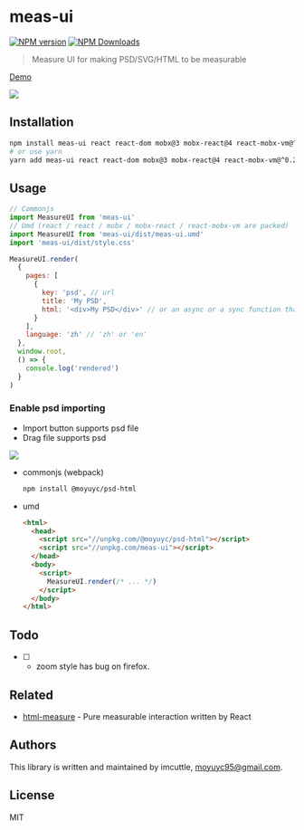 # meas-ui

[![NPM version](https://img.shields.io/npm/v/meas-ui.svg?style=flat-square)](https://www.npmjs.com/package/meas-ui)
[![NPM Downloads](https://img.shields.io/npm/dm/meas-ui.svg?style=flat-square&maxAge=43200)](https://www.npmjs.com/package/meas-ui)

> Measure UI for making PSD/SVG/HTML to be measurable

[Demo](https://imcuttle.github.io/measure)

![](https://i.loli.net/2018/09/24/5ba8ae0a7e1e7.png)

## Installation

```bash
npm install meas-ui react react-dom mobx@3 mobx-react@4 react-mobx-vm@^0.2.0
# or use yarn
yarn add meas-ui react react-dom mobx@3 mobx-react@4 react-mobx-vm@^0.2.0
```

## Usage

```javascript
// Commonjs
import MeasureUI from 'meas-ui'
// Umd (react / react / mobx / mobx-react / react-mobx-vm are packed)
import MeasureUI from 'meas-ui/dist/meas-ui.umd'
import 'meas-ui/dist/style.css'

MeasureUI.render(
  {
    pages: [
      {
        key: 'psd', // url
        title: 'My PSD',
        html: '<div>My PSD</div>' // or an async or a sync function that resolved html string
      }
    ],
    language: 'zh' // 'zh' or 'en'
  },
  window.root,
  () => {
    console.log('rendered')
  }
)
```

### Enable psd importing

- Import button supports psd file
- Drag file supports psd

![](https://i.loli.net/2018/09/24/5ba8aff4ab284.png)

- commonjs (webpack)
  ```bash
  npm install @moyuyc/psd-html
  ```

- umd
  ```html
  <html>
    <head>
      <script src="//unpkg.com/@moyuyc/psd-html"></script>
      <script src="//unpkg.com/meas-ui"></script>
    </head>
    <body>
      <script>
        MeasureUI.render(/* ... */)
      </script>
    </body>
  </html>
  ```

## Todo

- [ ] - zoom style has bug on firefox.

## Related

- [html-measure](../html-measure) - Pure measurable interaction written by React

## Authors

This library is written and maintained by imcuttle, [moyuyc95@gmail.com](mailto:moyuyc95@gmail.com).

## License

MIT

